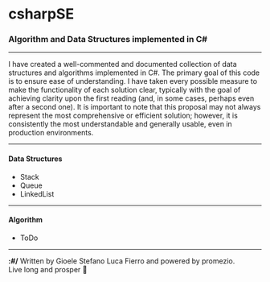 # csharpSE
### Algorithm and Data Structures implemented in C#
---

I have created a well-commented and documented collection of data structures and algorithms implemented in C#. The primary goal of this code is to ensure ease of understanding. I have taken every possible measure to make the functionality of each solution clear, typically with the goal of achieving clarity upon the first reading (and, in some cases, perhaps even after a second one). It is important to note that this proposal may not always represent the most comprehensive or efficient solution; however, it is consistently the most understandable and generally usable, even in production environments.

---

#### Data Structures
- Stack
- Queue
- LinkedList

---

#### Algorithm
- ToDo

---

**:#/** Written by Gioele Stefano Luca Fierro and powered by promezio.  
Live long and prosper 🖖

